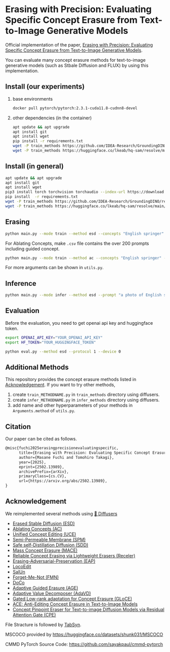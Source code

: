 # Erasing with Precision: Evaluating Specific Concept Erasure from Text-to-Image Generative Models

Official implementation of the paper, [Erasing with Precision: Evaluating Specific Concept Erasure from Text-to-Image Generative Models](https://arxiv.org/abs/2502.13989).

You can evaluate many concept erasure methods for text-to-image generative models (such as Stbale Diffusion and FLUX) by using this implementation.

## Install (our experiments)
1. base environments
    ```bash
    docker pull pytorch/pytorch:2.3.1-cuda11.8-cudnn8-devel
    ```

2. other dependencies (in the container)
    ```bash
    apt update && apt upgrade
    apt install git
    apt install wget
    pip install -r requirements.txt
    wget -P train_methods https://github.com/IDEA-Research/GroundingDINO/releases/download/v0.1.0-alpha/groundingdino_swint_ogc.pth
    wget -P train_methods https://huggingface.co/lkeab/hq-sam/resolve/main/sam_hq_vit_h.pth
    ```

## Install (in general)
```bash
apt update && apt upgrade
apt install git
apt install wget 
pip3 install torch torchvision torchaudio --index-url https://download.pytorch.org/whl/cu118
pip install  -r requirements.txt
wget -P train_methods https://github.com/IDEA-Research/GroundingDINO/releases/download/v0.1.0-alpha/groundingdino_swint_ogc.pth
wget -P train_methods https://huggingface.co/lkeab/hq-sam/resolve/main/sam_hq_vit_h.pth
```

## Erasing
```bash
python main.py --mode train --method esd --concepts "English springer" --device "0,1"
```

For Ablating Concepts, make `.csv` file contains the over 200 prompts including guided concept.
```bash
python main.py --mode train --method ac --concepts "English springer" --device "0,1" --ac_prompt_path dog.csv
```

For more arguments can be shown in `utils.py`.

## Inference
```bash
python main.py --mode infer --method esd --prompt "a photo of English springer" --erased_model $MODEL_DIR
```

## Evaluation
Before the evaluation, you need to get openai api key and huggingface token.
```bash
export OPENAI_API_KEY="YOUR_OPENAI_API_KEY"
export HF_TOKEN="YOUR_HUGGINGFACE_TOKEN"
```


```bash
python eval.py --method esd --protocol 1 --device 0
```

## Additional Methods
This repository provides the concept erasure methods listed in [Acknowledgement](#Acknowledgement). If you want to try other methods, 

1. create `train_METHODNAME.py` in `train_methods` directory using diffusers.
2. create `infer_METHODNAME.py` in `infer_methods` directory using diffusers.
3. add name and other hyperparameters of your methods in `Arguments.method` of `utils.py`.

## Citation
Our paper can be cited as follows. 
```tex
@misc{fuchi2025erasingprecisionevaluatingspecific,
      title={Erasing with Precision: Evaluating Specific Concept Erasure from Text-to-Image Generative Models}, 
      author={Masane Fuchi and Tomohiro Takagi},
      year={2025},
      eprint={2502.13989},
      archivePrefix={arXiv},
      primaryClass={cs.CV},
      url={https://arxiv.org/abs/2502.13989}, 
}
```

## Acknowledgement
We reimplemented several methods using [🤗 Diffusers](https://github.com/huggingface/diffusers)

- [Erased Stable Diffusion (ESD)](https://github.com/rohitgandikota/erasing)
- [Ablating Concepts (AC)](https://github.com/nupurkmr9/concept-ablation)
- [Unified Concept Editing (UCE)](https://github.com/rohitgandikota/unified-concept-editing)
- [Semi-Permeable Membrane (SPM)](https://github.com/Con6924/SPM)
- [Safe self-Distillation Diffusion (SDD)](https://github.com/nannullna/safe-diffusion)
- [Mass Concept Erasure (MACE)](https://github.com/Shilin-LU/MACE)
- [Reliable Concept Erasing via Lightweight Erasers (Receler)](https://github.com/jasper0314-huang/Receler)
- [Erasing-Adversarial-Preservation (EAP)](https://github.com/tuananhbui89/Erasing-Adversarial-Preservation)
- [LocoEdit](https://github.com/samyadeepbasu/LocoGen)
- [SalUn](https://github.com/OPTML-Group/Unlearn-Saliency)
- [Forget-Me-Not (FMN)](https://github.com/SHI-Labs/Forget-Me-Not)
- [DoCo](https://github.com/yongliang-wu/DoCo)
- [Adaptive Guided Erasure (AGE)](https://github.com/tuananhbui89/Adaptive-Guided-Erasure/)
- [Adaptive Value Decomposer (AdaVD)](https://github.com/WYuan1001/AdaVD)
- [Gated Low-rank adaptation for Concept Erasure (GLoCE)](https://github.com/Hyun1A/GLoCE)
- [ACE: Anti-Editing Concept Erasure in Text-to-Image Models](https://github.com/120L020904/ACE)
- [Concept Pinpoint Eraser for Text-to-image Diffusion Models via Residual Attention Gate (CPE)](https://github.com/Hyun1A/CPE)

File Stracture is followed by [TabSyn](https://github.com/amazon-science/tabsyn). 

MSCOCO provided by https://huggingface.co/datasets/shunk031/MSCOCO

CMMD PyTorch Source Code: https://github.com/sayakpaul/cmmd-pytorch 
